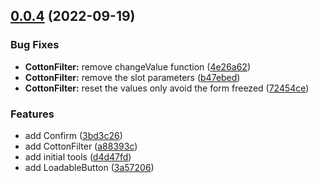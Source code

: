 ## [0.0.4](http://10.106.1.10:8002/fanjg/cotton/compare/v0.0.1...v0.0.4) (2022-09-19)


### Bug Fixes

* **CottonFilter:** remove changeValue function ([4e26a62](http://10.106.1.10:8002/fanjg/cotton/commits/4e26a6245f095fd4f839a272647e9da1958f2577))
* **CottonFilter:** remove the slot parameters ([b47ebed](http://10.106.1.10:8002/fanjg/cotton/commits/b47ebed292219572184a055b5042b57f0ace97fc))
* **CottonFilter:** reset the values only avoid the form freezed ([72454ce](http://10.106.1.10:8002/fanjg/cotton/commits/72454ce73b242a05026280ff0e78b74a64060b56))


### Features

* add Confirm ([3bd3c26](http://10.106.1.10:8002/fanjg/cotton/commits/3bd3c26d09734550d7779186b2656cc1f812aeca))
* add CottonFilter ([a88393c](http://10.106.1.10:8002/fanjg/cotton/commits/a88393ca91fd468225cade12aac80154e039781d))
* add initial tools ([d4d47fd](http://10.106.1.10:8002/fanjg/cotton/commits/d4d47fdb05733e4a6130701d803e4343d76d388a))
* add LoadableButton ([3a57206](http://10.106.1.10:8002/fanjg/cotton/commits/3a57206e8ab51923e7ac697a0ccf6dc3faa93e8e))



